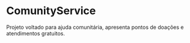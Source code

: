 # ComunityService
Projeto voltado para ajuda comunitária, apresenta pontos de doações e atendimentos gratuitos.
